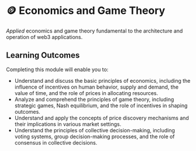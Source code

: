 # 🪙 Economics and Game Theory

_Applied_ economics and game theory fundamental to the architecture and operation of web3 applications.

## Learning Outcomes

Completing this module will enable you to:

- Understand and discuss the basic principles of economics, including the influence of incentives on human behavior, supply and demand, the value of time, and the role of prices in allocating resources.
- Analyze and comprehend the principles of game theory, including strategic games, Nash equilibrium, and the role of incentives in shaping outcomes.
- Understand and apply the concepts of price discovery mechanisms and their implications in various market settings.
- Understand the principles of collective decision-making, including voting systems, group decision-making processes, and the role of consensus in collective decisions.
